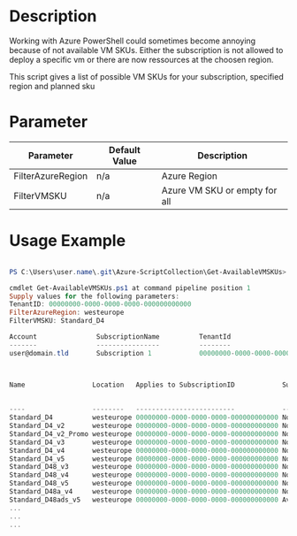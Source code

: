 # Description
Working with Azure PowerShell could sometimes become annoying because of not available VM SKUs.
Either the subscription is not allowed to deploy a specific vm or there are now ressources at the choosen region.

This script gives a list of possible VM SKUs for your subscription, specified region and planned sku

# Parameter
| Parameter | Default Value | Description |
|---|---|---|
| FilterAzureRegion | n/a | Azure Region|
| FilterVMSKU| n/a | Azure VM SKU or empty for all |

# Usage Example
```powershell

PS C:\Users\user.name\.git\Azure-ScriptCollection\Get-AvailableVMSKUs> .\Get-AvailableVMSKUs.ps1

cmdlet Get-AvailableVMSKUs.ps1 at command pipeline position 1
Supply values for the following parameters:
TenantID: 00000000-0000-0000-0000-000000000000
FilterAzureRegion: westeurope
FilterVMSKU: Standard_D4

Account               SubscriptionName          TenantId                             Environment
-------               ----------------          --------                             -----------
user@domain.tld       Subscription 1            00000000-0000-0000-0000-000000000000 AzureCloud



Name                 Location   Applies to SubscriptionID            Subscription Restriction                   Zone Re
                                                                                                                stricti
                                                                                                                on
----                 --------   -------------------------            ------------------------                   -------
Standard_D4          westeurope 00000000-0000-0000-0000-000000000000 NotAvailableInRegion                       NotA...
Standard_D4_v2       westeurope 00000000-0000-0000-0000-000000000000 NotAvailableInRegion                       NotA...
Standard_D4_v2_Promo westeurope 00000000-0000-0000-0000-000000000000 NotAvailableInRegion                       NotA...
Standard_D4_v3       westeurope 00000000-0000-0000-0000-000000000000 NotAvailableInRegion                       NotA...
Standard_D4_v4       westeurope 00000000-0000-0000-0000-000000000000 NotAvailableInRegion                       NotA...
Standard_D4_v5       westeurope 00000000-0000-0000-0000-000000000000 NotAvailableInRegion                       NotA...
Standard_D48_v3      westeurope 00000000-0000-0000-0000-000000000000 NotAvailableInRegion                       NotA...
Standard_D48_v4      westeurope 00000000-0000-0000-0000-000000000000 NotAvailableInRegion                       NotA...
Standard_D48_v5      westeurope 00000000-0000-0000-0000-000000000000 NotAvailableInRegion                       NotA...
Standard_D48a_v4     westeurope 00000000-0000-0000-0000-000000000000 NotAvailableInRegion                       NotA...
Standard_D48ads_v5   westeurope 00000000-0000-0000-0000-000000000000 Available - No region restrictions applied Avai...
...
...
...
```